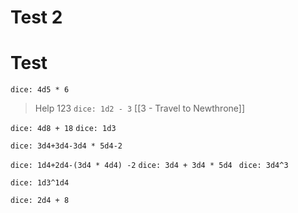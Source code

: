 # Test 2
# Test 




`dice: 4d5 * 6`






> Help 123 `dice: 1d2 - 3` [[3 - Travel to Newthrone]]

`dice: 4d8 + 18` `dice: 1d3`

`dice: 3d4+3d4-3d4 * 5d4-2`

`dice: 1d4+2d4-(3d4 * 4d4) -2` `dice: 3d4 + 3d4 * 5d4 ` `dice: 3d4^3`

`dice: 1d3^1d4`


`dice: 2d4 + 8`


